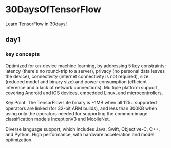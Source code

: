 # 30DaysOfTensorFlow
Learn TensorFlow in 30days! 

## day1
### key concepts 
Optimized for on-device machine learning, by addressing 5 key constraints: latency (there's no round-trip to a server), privacy (no personal data leaves the device), connectivity (internet connectivity is not required), size (reduced model and binary size) and power consumption (efficient inference and a lack of network connections).
Multiple platform support, covering Android and iOS devices, embedded Linux, and microcontrollers.

Key Point: The TensorFlow Lite binary is ~1MB when all 125+ supported operators are linked (for 32-bit ARM builds), and less than 300KB when using only the operators needed for supporting the common image classification models InceptionV3 and MobileNet.

Diverse language support, which includes Java, Swift, Objective-C, C++, and Python.
High performance, with hardware acceleration and model optimization.


